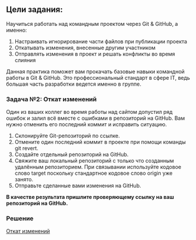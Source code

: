 ## Цели задания:

Научиться работать над командным проектом через Git & GitHub, а именно:

1. Настраивать игнорирование части файлов при публикации проекта
2. Откатывать изменения, внесенные другим участником
3. Отправлять изменения в проект и решать конфликты во время слияния

Данная практика поможет вам прокачать базовые навыки командной работы в Git & GitHub. Это профессиональный стандарт в сфере IT, ведь большая часть разработки ведется именно в группе.

### Задача №2: Откат изменений

Один из ваших коллег во время работы над сайтом допустил ряд ошибок и залил всё вместе с ошибками в репозиторий на GitHub. Вам нужно отменить его последний коммит и исправить ситуацию.

1. Склонируйте Git-репозиторий по ссылке.
2. Отмените один последний коммит в проекте при помощи команды git revert.
3. Создайте отдельный репозиторий на GitHub.
4. Свяжите ваш локальный репозиторий с только что созданным удалённым репозиторием. При связывании используйте кодовое слово target поскольку стандартное кодовое слово origin уже занято.
5. Отправьте сделанные вами изменения на GitHub.

<b>В качестве результата пришлите проверяющему ссылку на ваш репозиторий на GitHub.</b>

### Решение

[Откат изменений](https://github.com/Ev-genia-Moon/Rev_Task_2/commits/main/)
